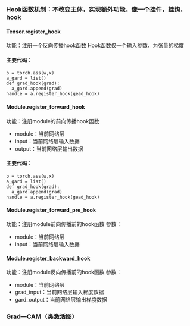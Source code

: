 ### Hook函数机制：不改变主体，实现额外功能，像一个挂件，挂钩，hook
#### Tensor.register_hook
功能：注册一个反向传播hook函数
Hook函数仅一个输入参数，为张量的梯度

####  主要代码：
    b = torch.ass(w,x)
    a_gard = list()
    def grad_hook(grad):
      a_gard.append(grad)
    handle = a.register_hook(gead_hook)
 
#### Module.register_forward_hook
功能：注册module的前向传播hook函数
* module：当前网络层
* input：当前网络层输入数据
* output：当前网络层输出数据

####  主要代码：
    b = torch.ass(w,x)
    a_gard = list()
    def grad_hook(grad):
      a_gard.append(grad)
    handle = a.register_hook(gead_hook)
    
#### Module.register_forward_pre_hook
功能：注册module前向传播前的hook函数
参数：
* module：当前网络层
* input：当前网络层输入数据

#### Module.register_backward_hook
功能：注册module反向传播前的hook函数
参数：
* module：当前网络层
* grad_input：当前网络层输入梯度数据
* gard_output：当前网络层输出梯度数据

### Grad—CAM（类激活图）
